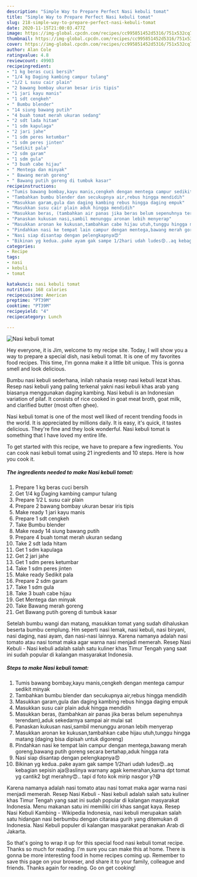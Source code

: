```yaml
---
description: "Simple Way to Prepare Perfect Nasi kebuli tomat"
title: "Simple Way to Prepare Perfect Nasi kebuli tomat"
slug: 218-simple-way-to-prepare-perfect-nasi-kebuli-tomat
date: 2020-11-15T21:00:03.477Z
image: https://img-global.cpcdn.com/recipes/cc995851452d5316/751x532cq70/nasi-kebuli-tomat-foto-resep-utama.jpg
thumbnail: https://img-global.cpcdn.com/recipes/cc995851452d5316/751x532cq70/nasi-kebuli-tomat-foto-resep-utama.jpg
cover: https://img-global.cpcdn.com/recipes/cc995851452d5316/751x532cq70/nasi-kebuli-tomat-foto-resep-utama.jpg
author: Alan Cole
ratingvalue: 4.8
reviewcount: 49903
recipeingredient:
- "1 kg beras cuci bersih"
- "1/4 kg Daging kambing campur tulang"
- "1/2 L susu cair plain"
- "2 bawang bombay ukuran besar iris tipis"
- "1 jari kayu manis"
- "1 sdt cengkeh"
- " Bumbu blender"
- "14 siung bawang putih"
- "4 buah tomat merah ukuran sedang"
- "2 sdt lada hitam"
- "1 sdm kapulaga"
- "2 jari jahe"
- "1 sdm peres ketumbar"
- "1 sdm peres jinten"
- "Sedikit pala"
- "2 sdm garam"
- "1 sdm gula"
- "3 buah cabe hijau"
- " Mentega dan minyak"
- " Bawang merah goreng"
- " Bawang putih goreng di tumbuk kasar"
recipeinstructions:
- "Tumis bawang bombay,kayu manis,cengkeh dengan mentega campur sedikit minyak"
- "Tambahkan bumbu blender dan secukupnya air,rebus hingga mendidih"
- "Masukkan garam,gula dan daging kambing rebus hingga daging empuk"
- "Masukkan susu cair plain aduk hingga mendidih"
- "Masukkan beras, (tambahkan air panas jika beras belum sepenuhnya terendam),aduk sekedarnya sampai air mulai sat"
- "Panaskan kukusan nasi,sambil menunggu aronan lebih menyerap"
- "Masukkan aronan ke kukusan,tambahkan cabe hijau utuh,tunggu hingga matang (daging bisa dipisah untuk digoreng)"
- "Pindahkan nasi ke tempat lain campur dengan mentega,bawang merah goreng,bawang putih goreng secara bertahap,aduk hingga rata"
- "Nasi siap disantap dengan pelengkapnya😍"
- "Bikinan yg kedua..pake ayam gak sampe 1/2hari udah ludes😍..aq kebagian sepisin aja😢aslinya warnany agak kemerahan,karna dpt tomat yg cantik2 bgt merahny😍.. tapi d foto kok mirip nasgor y?😅"
categories:
- Recipe
tags:
- nasi
- kebuli
- tomat

katakunci: nasi kebuli tomat 
nutrition: 168 calories
recipecuisine: American
preptime: "PT39M"
cooktime: "PT39M"
recipeyield: "4"
recipecategory: Lunch

---
```



![Nasi kebuli tomat](https://img-global.cpcdn.com/recipes/cc995851452d5316/751x532cq70/nasi-kebuli-tomat-foto-resep-utama.jpg)

Hey everyone, it is Jim, welcome to my recipe site. Today, I will show you a way to prepare a special dish, nasi kebuli tomat. It is one of my favorites food recipes. This time, I'm gonna make it a little bit unique. This is gonna smell and look delicious.

Bumbu nasi kebuli sederhana, inilah rahasia resep nasi kebuli lezat khas. Resep nasi kebuli yang paling terkenal yakni nasi kebuli khas arab yang biasanya menggunakan daging kambing. Nasi kebuli is an Indonesian variation of pilaf. It consists of rice cooked in goat meat broth, goat milk, and clarified butter (most often ghee).

Nasi kebuli tomat is one of the most well liked of recent trending foods in the world. It is appreciated by millions daily. It is easy, it's quick, it tastes delicious. They're fine and they look wonderful. Nasi kebuli tomat is something that I have loved my entire life.


To get started with this recipe, we have to prepare a few ingredients. You can cook nasi kebuli tomat using 21 ingredients and 10 steps. Here is how you cook it.

<!--inarticleads1-->

##### The ingredients needed to make Nasi kebuli tomat:

1. Prepare 1 kg beras cuci bersih
1. Get 1/4 kg Daging kambing campur tulang
1. Prepare 1/2 L susu cair plain
1. Prepare 2 bawang bombay ukuran besar iris tipis
1. Make ready 1 jari kayu manis
1. Prepare 1 sdt cengkeh
1. Take  Bumbu blender
1. Make ready 14 siung bawang putih
1. Prepare 4 buah tomat merah ukuran sedang
1. Take 2 sdt lada hitam
1. Get 1 sdm kapulaga
1. Get 2 jari jahe
1. Get 1 sdm peres ketumbar
1. Take 1 sdm peres jinten
1. Make ready Sedikit pala
1. Prepare 2 sdm garam
1. Take 1 sdm gula
1. Take 3 buah cabe hijau
1. Get  Mentega dan minyak
1. Take  Bawang merah goreng
1. Get  Bawang putih goreng di tumbuk kasar


Setelah bumbu wangi dan matang, masukkan tomat yang sudah dihaluskan beserta bumbu cemplung. Hm seperti nasi lemak, nasi kebuli, nasi biryani, nasi daging, nasi ayam, dan nasi-nasi lainnya. Karena namanya adalah nasi tomato atau nasi tomat maka agar warna nasi menjadi memerah. Resep Nasi Kebuli - Nasi kebuli adalah salah satu kuliner khas Timur Tengah yang saat ini sudah popular di kalangan masyarakat Indonesia. 

<!--inarticleads2-->

##### Steps to make Nasi kebuli tomat:

1. Tumis bawang bombay,kayu manis,cengkeh dengan mentega campur sedikit minyak
1. Tambahkan bumbu blender dan secukupnya air,rebus hingga mendidih
1. Masukkan garam,gula dan daging kambing rebus hingga daging empuk
1. Masukkan susu cair plain aduk hingga mendidih
1. Masukkan beras, (tambahkan air panas jika beras belum sepenuhnya terendam),aduk sekedarnya sampai air mulai sat
1. Panaskan kukusan nasi,sambil menunggu aronan lebih menyerap
1. Masukkan aronan ke kukusan,tambahkan cabe hijau utuh,tunggu hingga matang (daging bisa dipisah untuk digoreng)
1. Pindahkan nasi ke tempat lain campur dengan mentega,bawang merah goreng,bawang putih goreng secara bertahap,aduk hingga rata
1. Nasi siap disantap dengan pelengkapnya😍
1. Bikinan yg kedua..pake ayam gak sampe 1/2hari udah ludes😍..aq kebagian sepisin aja😢aslinya warnany agak kemerahan,karna dpt tomat yg cantik2 bgt merahny😍.. tapi d foto kok mirip nasgor y?😅


Karena namanya adalah nasi tomato atau nasi tomat maka agar warna nasi menjadi memerah. Resep Nasi Kebuli - Nasi kebuli adalah salah satu kuliner khas Timur Tengah yang saat ini sudah popular di kalangan masyarakat Indonesia. Menu makanan satu ini memiliki ciri khas sangat kaya. Resep Nasi Kebuli Kambing - Wikipedia Indonesia, nasi kebuli merupakan salah satu hidangan nasi berbumbu dengan citarasa gurih yang ditemukan di Indonesia. Nasi Kebuli populer di kalangan masyarakat peranakan Arab di Jakarta. 

So that's going to wrap it up for this special food nasi kebuli tomat recipe. Thanks so much for reading. I'm sure you can make this at home. There is gonna be more interesting food in home recipes coming up. Remember to save this page on your browser, and share it to your family, colleague and friends. Thanks again for reading. Go on get cooking!
